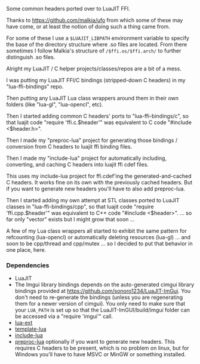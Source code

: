 Some common headers ported over to LuaJIT FFI.

Thanks to https://github.com/malkia/ufo from which some of these may have come, or at least the notion of doing such a thing came from.

For some of these I use a `$LUAJIT_LIBPATH` environment variable to specify the base of the directory structure where .so files are located.
From there sometimes I follow Malkia's structure of `/$ffi.os/$ffi.arch/` to further distinguish .so files.


Alright my LuaJIT / C helper projects/classes/repos are a bit of a mess.

I was putting my LuaJIT FFI/C bindings (stripped-down C headers) in my "lua-ffi-bindings" repo.

Then putting any LuaJIT Lua class wrappers around them in their own folders (like "lua-gl", "lua-opencl", etc).

Then I started adding common C headers' ports to "lua-ffi-bindings/c", 
so that luajit code "require 'ffi.c.$header'" was equivalent to C code "#include <$header.h>".

Then I made my "preproc-lua" project for generating those bindings / conversion from C headers to luajit ffi binding files.

Then I made my "include-lua" project for automatically including, converting, and caching C headers into luajit ffi cdef files.

This uses my include-lua project for ffi.cdef'ing the generated-and-cached C headers.  It works fine on its own with the previously cached headers.  But if you want to generate new headers you'll have to also add preproc-lua.

Then I started adding my own attempt at STL classes ported to LuaJIT classes in "lua-ffi-bindings/cpp",
so that luajit code "require 'ffi.cpp.$header'" was equivalent to C++ code "#include <$header>".
... so far only "vector" exists but I might grow that soon ...


A few of my Lua class wrappers all started to exhibit the same pattern for refcounting (lua-opencl) or automatically deleting resources (lua-gl) ...
and soon to be cpp/thread and cpp/mutex ...
so I decided to put that behavior in one place, here.


### Dependencies

- LuaJIT
- The Imgui library bindings depends on the auto-generated cimgui library bindings provided at https://github.com/sonoro1234/LuaJIT-ImGui.  You don't need to re-generate the bindings (unless you are regenerating them for a newer version of cimgui).  You only need to make sure that your `LUA_PATH` is set up so that the LuaJIT-ImGUI/build/imgui folder can be accessed via a "require 'imgui'" call.
- [lua-ext](https://github.com/thenumbernine/lua-ext)
- [template-lua](https://github.com/thenumbernine/lua-template)
- [include-lua](https://github.com/thenumbernine/include-lua)
- [preproc-lua](https://github.com/thenumbernine/preproc-lua) optionally if you want to generate new headers.  This requires C headers to be present, which is no problem on linux, but for Windows you'll have to have MSVC or MinGW or something installed.
